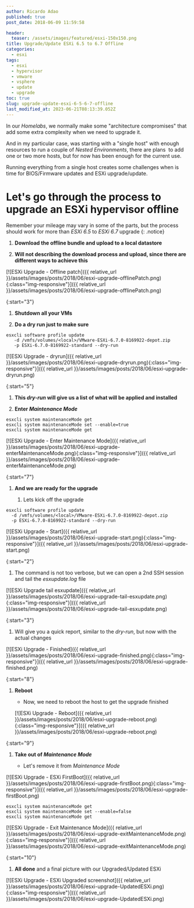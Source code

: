 ```yaml
---
author: Ricardo Adao
published: true
post_date: 2018-06-09 11:59:58

header:
  teaser: /assets/images/featured/esxi-150x150.png
title: Upgrade/Update ESXi 6.5 to 6.7 Offline
categories:
  - esxi
tags:
  - esxi
  - hypervisor
  - vmware
  - vsphere
  - update
  - upgrade
toc: true
slug: upgrade-update-esxi-6-5-6-7-offline
last_modified_at: 2023-06-21T08:13:39.052Z
---
```

In our _Homelabs_, we normally make some "architecture compromises" that add some extra complexity when we need to upgrade it.

And in my particular case, was starting with a "single host" with enough resources to run a couple of _Nested Environments_, there are plans  to add one or two more hosts, but for now has been enough for the current use.

Running everything from a single host creates some challenges when is time for BIOS/Firmware updates and ESXi upgrade/update.

# Let's go through the process to upgrade an ESXi hypervisor offline #

Remember your mileage may vary in some of the parts, but the process should work for more than _ESXi 6.5_ to _ESXi 6.7_ upgrade
{: .notice}

1. **Download the offline bundle and upload to a local datastore**

1. **Will not describing the download process and upload, since there are different ways to achieve this**

[![ESXi Upgrade - Offline patch]({{ relative_url }}/assets/images/posts/2018/06/esxi-upgrade-offlinePatch.png){:class="img-responsive"}]({{ relative_url }}/assets/images/posts/2018/06/esxi-upgrade-offlinePatch.png)

{:start="3"}

1. **Shutdown all your VMs**

1. **Do a dry run just to make sure**

```shellscript
esxcli software profile update
   -d /vmfs/volumes/<local>/VMware-ESXi-6.7.0-8169922-depot.zip
   -p ESXi-6.7.0-8169922-standard --dry-run
```

[![ESXi Upgrade - dryrun]({{ relative_url }}/assets/images/posts/2018/06/esxi-upgrade-dryrun.png){:class="img-responsive"}]({{ relative_url }}/assets/images/posts/2018/06/esxi-upgrade-dryrun.png)

{:start="5"}

1. **This _dry-run_ will give us a list of what will be applied and installed**

1. **Enter _Maintenance Mode_**

```shellscript
esxcli system maintenanceMode get
esxcli system maintenanceMode set --enable=true
esxcli system maintenanceMode get
```

[![ESXi Upgrade - Enter Maintenance Mode]({{ relative_url }}/assets/images/posts/2018/06/esxi-upgrade-enterMaintenanceMode.png){:class="img-responsive"}]({{ relative_url }}/assets/images/posts/2018/06/esxi-upgrade-enterMaintenanceMode.png)

{:start="7"}

1. **And we are ready for the upgrade**

   1. Lets kick off the upgrade

```shellscript
esxcli software profile update
  -d /vmfs/volumes/<local>/VMware-ESXi-6.7.0-8169922-depot.zip
  -p ESXi-6.7.0-8169922-standard --dry-run
```

[![ESXi Upgrade - Start]({{ relative_url }}/assets/images/posts/2018/06/esxi-upgrade-start.png){:class="img-responsive"}]({{ relative_url }}/assets/images/posts/2018/06/esxi-upgrade-start.png)

{:start="2"}

   1. The command is not too verbose, but we can open a 2nd SSH session and tail the _esxupdate.log_ file

[![ESXi Upgrade tail esxupdate]({{ relative_url }}/assets/images/posts/2018/06/esxi-upgrade-tail-esxupdate.png){:class="img-responsive"}]({{ relative_url }}/assets/images/posts/2018/06/esxi-upgrade-tail-esxupdate.png)

{:start="3"}

   1. Will give you a quick report, similar to the _dry-run_, but now with the actual changes

[![ESXi Upgrade - Finished]({{ relative_url }}/assets/images/posts/2018/06/esxi-upgrade-finished.png){:class="img-responsive"}]({{ relative_url }}/assets/images/posts/2018/06/esxi-upgrade-finished.png)

{:start="8"}

1. **Reboot**

   * Now, we need to reboot the host to get the upgrade finished

   [![ESXi Upgrade - Reboot]({{ relative_url }}/assets/images/posts/2018/06/esxi-upgrade-reboot.png){:class="img-responsive"}]({{ relative_url }}/assets/images/posts/2018/06/esxi-upgrade-reboot.png)

{:start="9"}

1. **Take out of _Maintenance Mode_**

   * Let's remove it from _Maintenance Mode_

[![ESXi Upgrade - ESXi FirstBoot]({{ relative_url }}/assets/images/posts/2018/06/esxi-upgrade-firstBoot.png){:class="img-responsive"}]({{ relative_url }}/assets/images/posts/2018/06/esxi-upgrade-firstBoot.png)

```shellscript
esxcli system maintenanceMode get
esxcli system maintenanceMode set --enable=false
esxcli system maintenanceMode get
```

[![ESXi Upgrade - Exit Maintenance Mode]({{ relative_url }}/assets/images/posts/2018/06/esxi-upgrade-exitMaintenanceMode.png){:class="img-responsive"}]({{ relative_url }}/assets/images/posts/2018/06/esxi-upgrade-exitMaintenanceMode.png)

{:start="10"}

1. **All done** and a final picture with our Upgraded/Updated ESXi

[![ESXi Upgrade - ESXi Upgraded screenshot]({{ relative_url }}/assets/images/posts/2018/06/esxi-upgrade-UpdatedESXi.png){:class="img-responsive"}]({{ relative_url }}/assets/images/posts/2018/06/esxi-upgrade-UpdatedESXi.png)